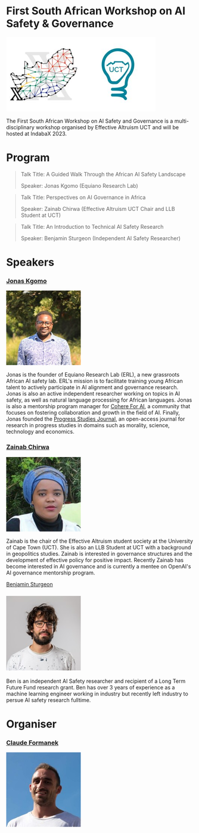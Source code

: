# First South African Workshop on AI Safety & Governance

<img src="assets/images/EA_UCT_IndabaX.jpg"  width="400" height="200" alt="EA UCT at IndabaX South Africa">

The First South African Workshop on AI Safety and Governance is a multi-disciplinary workshop organised by Effective Altruism UCT and will be hosted at IndabaX 2023. 

# Program

> Talk Title: A Guided Walk Through the African AI Safety Landscape
>
> Speaker: Jonas Kgomo (Equiano Research Lab)

> Talk Title: Perspectives on AI Governance in Africa
>
> Speaker: Zainab Chirwa (Effective Altruism UCT Chair and LLB Student at UCT)

> Talk Title: An Introduction to Technical AI Safety Research
>
> Speaker: Benjamin Sturgeon (Independent AI Safety Researcher)

# Speakers

### [Jonas Kgomo](https://www.linkedin.com/in/jonas-kgomo/)

<img src="assets/images/jonas.jpeg" width="200" height="200" alt="Jonas">

Jonas is the founder of Equiano Research Lab (ERL), a new grassroots African AI safety lab. ERL's mission is to facilitate training young African talent to actively participate in AI alignment and governance research. Jonas is also an active independent researcher working on topics in AI safety, as well as natural language processing for African languages. Jonas is also a mentorship program manager for [Cohere For AI](https://cohere.for.ai/), a community that focuses on fostering collaboration and growth in the field of AI. Finally, Jonas founded the [Progress Studies Journal](https://progress-studies.org/), an open-access journal for research in progress studies in domains such as morality, science, technology and economics.

### [Zainab Chirwa](https://www.linkedin.com/in/zainab-chirwa-16734855/)

<img src="assets/images/zainab.jpeg" width="200" height="200" alt="Zainab">

Zainab is the chair of the Effective Altruism student society at the University of Cape Town (UCT). She is also an LLB Student at UCT with a background in geopolitics studies. Zainab is interested in governance structures and the development of effective policy for positive impact. Recently Zainab has become interested in AI governance and is currently a mentee on OpenAI's AI governance mentorship program.

[Benjamin Sturgeon](https://www.linkedin.com/in/benjamin-sturgeon-41221241/)

### <img src="assets/images/ben.jpeg" width="200" height="200" alt="Ben">

Ben is an independent AI Safety researcher and recipient of a Long Term Future Fund research grant. Ben has over 3 years of experience as a machine learning engineer working in industry but recently left industry to persue AI safety research fulltime. 

# Organiser

### [Claude Formanek](https://www.linkedin.com/in/claude-formanek/)

<img src="assets/images/claude.jpeg" width="200" height="200" alt="Claude">